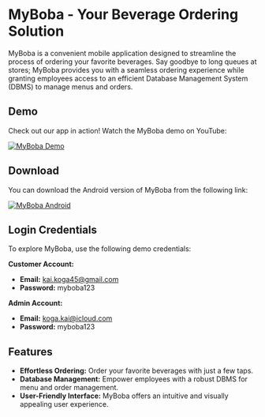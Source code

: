 # MyBoba - Your Beverage Ordering Solution

MyBoba is a convenient mobile application designed to streamline the process of ordering your favorite beverages. Say goodbye to long queues at stores; MyBoba provides you with a seamless ordering experience while granting employees access to an efficient Database Management System (DBMS) to manage menus and orders.

## Demo

Check out our app in action! Watch the MyBoba demo on YouTube:

[![MyBoba Demo](https://img.youtube.com/vi/W1jkoTpEUwE/0.jpg)](https://www.youtube.com/watch?v=W1jkoTpEUwE)

## Download

You can download the Android version of MyBoba from the following link:

[![MyBoba Android](https://img.shields.io/badge/Download%20for%20Android-Get%20It%20Now-brightgreen)](https://drive.google.com/file/d/1X4JQx9G8sOO0MWWW-30TJ2yPCG8pIGow/view?usp=sharing)

## Login Credentials

To explore MyBoba, use the following demo credentials:

**Customer Account:**
- **Email:** kai.koga45@gmail.com
- **Password:** myboba123

**Admin Account:**
- **Email:** koga.kai@icloud.com
- **Password:** myboba123

## Features

- **Effortless Ordering:** Order your favorite beverages with just a few taps.
- **Database Management:** Empower employees with a robust DBMS for menu and order management.
- **User-Friendly Interface:** MyBoba offers an intuitive and visually appealing user experience.
